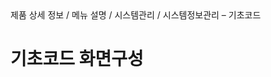 <!--breadcrumb:제품 상세 정보 / 메뉴 설명 / 시스템관리 / 시스템정보관리 – 기초코드--><span class="md-breadcrumb">제품 상세 정보 / 메뉴 설명 / 시스템관리 / 시스템정보관리 – 기초코드</span>
# 기초코드 화면구성
